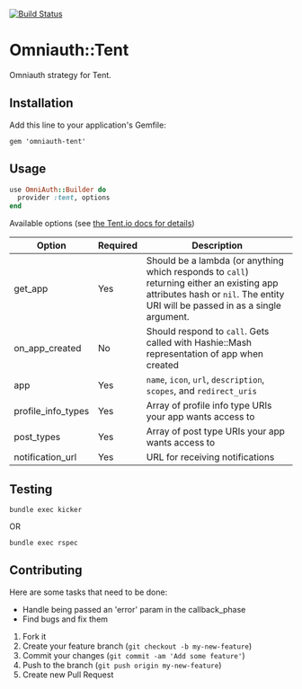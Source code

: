 [![Build Status](https://travis-ci.org/tent/omniauth-tent.png?branch=0.3)](https://travis-ci.org/tent/omniauth-tent)

# Omniauth::Tent

Omniauth strategy for Tent.

## Installation

Add this line to your application's Gemfile:

    gem 'omniauth-tent'


## Usage

```ruby
use OmniAuth::Builder do
  provider :tent, options
end
```

Available options (see [the Tent.io docs for details](http://tent.io/docs/app-auth))

| Option | Required | Description |
| ------ | -------- | ----------- |
| get_app | Yes | Should be a lambda (or anything which responds to `call`) returning either an existing app attributes hash or `nil`. The entity URI will be passed in as a single argument. |
| on_app_created | No | Should respond to `call`. Gets called with Hashie::Mash representation of app when created |
| app | Yes | `name`, `icon`, `url`, `description`, `scopes`, and `redirect_uris` |
| profile_info_types | Yes | Array of profile info type URIs your app wants access to |
| post_types | Yes | Array of post type URIs your app wants access to |
| notification_url | Yes | URL for receiving notifications |

## Testing

    bundle exec kicker

OR

    bundle exec rspec

## Contributing

Here are some tasks that need to be done:

- Handle being passed an 'error' param in the callback_phase
- Find bugs and fix them

1. Fork it
2. Create your feature branch (`git checkout -b my-new-feature`)
3. Commit your changes (`git commit -am 'Add some feature'`)
4. Push to the branch (`git push origin my-new-feature`)
5. Create new Pull Request

